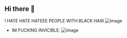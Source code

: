 ## Hi there 👋

I HATE HATE HATEEE PEOPLE WITH BLACK HAIR
![image](https://github.com/user-attachments/assets/c8b33341-9969-4e21-9af7-d61204c5e15f)

- IM FUCKING INVICIBLE.
![image](https://64.media.tumblr.com/af6c0a64f76fd8577fe55bdb5174fc36/702ebf6094cc7958-40/s75x75_c1/0cdff8698cbb1c02f34f3e8811f6da69f469cc03.gifv)

